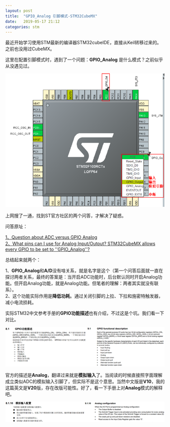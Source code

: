 ```yaml
---
layout: post
title:  "GPIO_Analog 引脚模式-STM32CubeMX"
date:   2019-05-17 21:12
categories: stm
---
```

 
最近开始学习使用STM最新的编译器STM32cubeIDE，直接从Keil转移过来的。之前也没用过CubeMX。

这里在配置引脚模式时，遇到了一个问题：**GPIO_Analog** 是什么模式？之前似乎从没遇见过。

![enter description here](/images/Posts/20190517引脚选择.png)

上网搜了一通，找到ST官方社区的两个问答，才解决了疑惑。

问答原址：  

[1、Question about ADC versus GPIO Analog](https://community.st.com/s/question/0D50X00009XkfqtSAB/question-about-adc-versus-gpio-analog)  
[2、What pins can I use for Analog Input/Output? STM32CubeMX allows every GPIO to be set to ''GPIO_Analog''?](https://community.st.com/s/question/0D50X00009XkWkeSAF/what-pins-can-i-use-for-analog-inputoutput-stm32cubemx-allows-every-gpio-to-be-set-to-gpioanalog)  

总结起来就两个：

1、**GPIO_Analog**和**A/D**没有啥关系，就是名字是这个（第一个问答后面就一直在探讨两者关系，最终的答案是：当开启ADC功能时，后台默认同时开启Analog功能。但开启Analog功能，就是Analog功能。但笔者的理解：两者其实就没有联系）。  
2、这个功能实际作用是**降低功耗**。通过关闭引脚的上拉、下拉和施密特触发器，减小电流损耗。

实际STM32中文参考手册的**GPIO功能描述**也有介绍，不过这是个坑。我们看一下对比。

![enter description here](/images/Posts/20190517参考手册对比.png)

官方的描述是**Analog**，翻译过来就是**模拟输入**了。当阅读的时候直接照字面理解成立类似ADC的模拟输入引脚了，但实际不是这个意思。当然中文版是**V10**，我的这篇英文是**V20**版，存在改版可能性。好了，看一下手册上对**Analog**模式的解释吧。

![enter description here](/images/Posts/20190517参考手册英.png)
